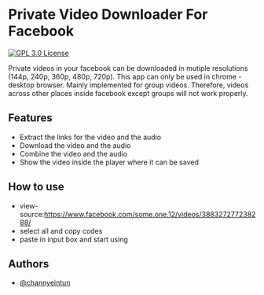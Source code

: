 
# Private Video Downloader For Facebook  

[![GPL 3.0 License](https://img.shields.io/badge/license-GPL%203.0-green)](https://github.com/channyeintun/facebook-video-downloader/blob/main/LICENSE) 

Private videos in your facebook can be downloaded in mutiple resolutions (144p, 240p, 360p, 480p, 720p). This app can only be used in chrome - desktop browser. Mainly implemented for group videos. Therefore, videos across other places inside facebook except groups will not work properly.


## Features

- Extract the links for the video and the audio
- Download the video and the audio  
- Combine the video and the audio  
- Show the video inside the player where it can be saved


## How to use

- view-source:https://www.facebook.com/some.one.12/videos/388327277238288/  
- select all and copy codes  
- paste in input box and start using

## Authors

- [@channyeintun](https://www.github.com/channyeintun)  


